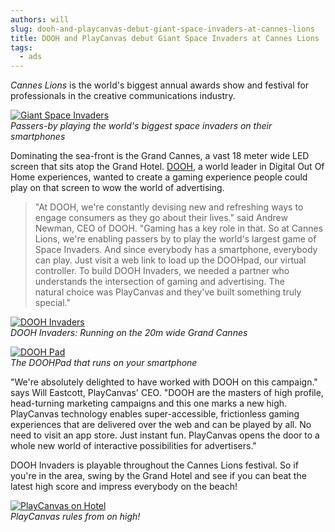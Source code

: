 ```yaml
---
authors: will
slug: dooh-and-playcanvas-debut-giant-space-invaders-at-cannes-lions
title: DOOH and PlayCanvas debut Giant Space Invaders at Cannes Lions
tags:
  - ads
---
```


_Cannes Lions_ is the world's biggest annual awards show and festival for professionals in the creative communications industry.

[![Giant Space Invaders](/img/dooh-invaders.jpg)](/img/dooh-invaders.jpg)
<br />_Passers-by playing the world's biggest space invaders on their smartphones_

Dominating the sea-front is the Grand Cannes, a vast 18 meter wide LED screen that sits atop the Grand Hotel. [DOOH](https://www.dooh.com/), a world leader in Digital Out Of Home experiences, wanted to create a gaming experience people could play on that screen to wow the world of advertising.

> "At DOOH, we're constantly devising new and refreshing ways to engage consumers as they go about their lives." said Andrew Newman, CEO of DOOH. "Gaming has a key role in that. So at Cannes Lions, we're enabling passers by to play the world's largest game of Space Invaders. And since everybody has a smartphone, everybody can play. Just visit a web link to load up the DOOHpad, our virtual controller. To build DOOH Invaders, we needed a partner who understands the intersection of gaming and advertising. The natural choice was PlayCanvas and they've built something truly special."

[![DOOH Invaders](/img/dooh-invaders.gif)](/img/dooh-invaders.gif)
<br />_DOOH Invaders: Running on the 20m wide Grand Cannes_

[![DOOH Pad](/img/dooh-pad.png)](/img/dooh-pad.png)
<br />_The DOOHPad that runs on your smartphone_

"We're absolutely delighted to have worked with DOOH on this campaign." says Will Eastcott, PlayCanvas' CEO. "DOOH are the masters of high profile, head-turning marketing campaigns and this one marks a new high. PlayCanvas technology enables super-accessible, frictionless gaming experiences that are delivered over the web and can be played by all. No need to visit an app store. Just instant fun. PlayCanvas opens the door to a whole new world of interactive possibilities for advertisers."

DOOH Invaders is playable throughout the Cannes Lions festival. So if you're in the area, swing by the Grand Hotel and see if you can beat the latest high score and impress everybody on the beach!

[![PlayCanvas on Hotel](/img/playcanvas-on-hotel.jpg)](/img/playcanvas-on-hotel.jpg)
<br />_PlayCanvas rules from on high!_
